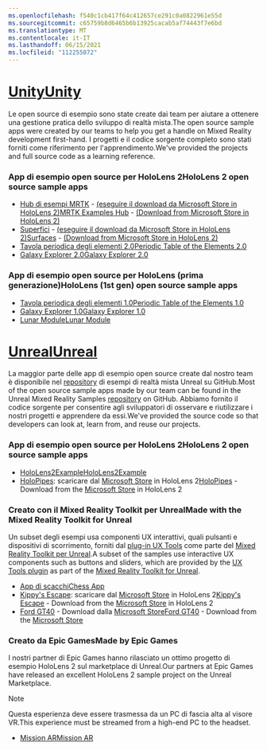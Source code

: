 ```yaml
---
ms.openlocfilehash: f540c1cb417f64c412657ce291c0a0822961e55d
ms.sourcegitcommit: c65759b8d6465b6b13925cacab5af74443f7e6bd
ms.translationtype: MT
ms.contentlocale: it-IT
ms.lasthandoff: 06/15/2021
ms.locfileid: "112255072"
---
```

# <a name="unity"></a>[<span data-ttu-id="1e373-101">Unity</span><span class="sxs-lookup"><span data-stu-id="1e373-101">Unity</span></span>](#tab/unity)

<span data-ttu-id="1e373-102">Le open source di esempio sono state create dai team per aiutare a ottenere una gestione pratica dello sviluppo di realtà mista.</span><span class="sxs-lookup"><span data-stu-id="1e373-102">The open source sample apps were created by our teams to help you get a handle on Mixed Reality development first-hand.</span></span> <span data-ttu-id="1e373-103">I progetti e il codice sorgente completo sono stati forniti come riferimento per l'apprendimento.</span><span class="sxs-lookup"><span data-stu-id="1e373-103">We've provided the projects and full source code as a learning reference.</span></span>

### <a name="hololens-2-open-source-sample-apps"></a><span data-ttu-id="1e373-104">App di esempio open source per HoloLens 2</span><span class="sxs-lookup"><span data-stu-id="1e373-104">HoloLens 2 open source sample apps</span></span>

* <span data-ttu-id="1e373-105">[Hub di esempi MRTK](/windows/mixed-reality/mrtk-unity/features/example-scenes/example-hub) - [(eseguire il download da Microsoft Store in HoloLens 2)](https://www.microsoft.com/p/mrtk-examples-hub/9mv8c39l2sj4)</span><span class="sxs-lookup"><span data-stu-id="1e373-105">[MRTK Examples Hub](/windows/mixed-reality/mrtk-unity/features/example-scenes/example-hub) - [(Download from Microsoft Store in HoloLens 2)](https://www.microsoft.com/p/mrtk-examples-hub/9mv8c39l2sj4)</span></span>
* <span data-ttu-id="1e373-106">[Superfici](../unity/sampleapp-surfaces.md) - [(eseguire il download da Microsoft Store in HoloLens 2)](https://www.microsoft.com/p/surfaces/9nvkpv3sk3x0)</span><span class="sxs-lookup"><span data-stu-id="1e373-106">[Surfaces](../unity/sampleapp-surfaces.md) - [(Download from Microsoft Store in HoloLens 2)](https://www.microsoft.com/p/surfaces/9nvkpv3sk3x0)</span></span>
* [<span data-ttu-id="1e373-107">Tavola periodica degli elementi 2.0</span><span class="sxs-lookup"><span data-stu-id="1e373-107">Periodic Table of the Elements 2.0</span></span>](https://medium.com/@dongyoonpark/bringing-the-periodic-table-of-the-elements-app-to-hololens-2-with-mrtk-v2-a6e3d8362158)
* [<span data-ttu-id="1e373-108">Galaxy Explorer 2.0</span><span class="sxs-lookup"><span data-stu-id="1e373-108">Galaxy Explorer 2.0</span></span>](../unity/galaxy-explorer-update.md)

### <a name="hololens-1st-gen-open-source-sample-apps"></a><span data-ttu-id="1e373-109">App di esempio open source per HoloLens (prima generazione)</span><span class="sxs-lookup"><span data-stu-id="1e373-109">HoloLens (1st gen) open source sample apps</span></span>

* [<span data-ttu-id="1e373-110">Tavola periodica degli elementi 1.0</span><span class="sxs-lookup"><span data-stu-id="1e373-110">Periodic Table of the Elements 1.0</span></span>](../unity/periodic-table-of-the-elements.md)
* [<span data-ttu-id="1e373-111">Galaxy Explorer 1.0</span><span class="sxs-lookup"><span data-stu-id="1e373-111">Galaxy Explorer 1.0</span></span>](../unity/galaxy-explorer.md)
* [<span data-ttu-id="1e373-112">Lunar Module</span><span class="sxs-lookup"><span data-stu-id="1e373-112">Lunar Module</span></span>](../unity/lunar-module.md)

# <a name="unreal"></a>[<span data-ttu-id="1e373-113">Unreal</span><span class="sxs-lookup"><span data-stu-id="1e373-113">Unreal</span></span>](#tab/unreal)

<span data-ttu-id="1e373-114">La maggior parte delle app di esempio open source create dal nostro team è disponibile nel [repository](https://github.com/microsoft/MixedReality-Unreal-Samples) di esempi di realtà mista Unreal su GitHub.</span><span class="sxs-lookup"><span data-stu-id="1e373-114">Most of the open source sample apps made by our team can be found in the Unreal Mixed Reality Samples [repository](https://github.com/microsoft/MixedReality-Unreal-Samples) on GitHub.</span></span> <span data-ttu-id="1e373-115">Abbiamo fornito il codice sorgente per consentire agli sviluppatori di osservare e riutilizzare i nostri progetti e apprendere da essi.</span><span class="sxs-lookup"><span data-stu-id="1e373-115">We've provided the source code so that developers can look at, learn from, and reuse our projects.</span></span>

### <a name="hololens-2-open-source-sample-apps"></a><span data-ttu-id="1e373-116">App di esempio open source per HoloLens 2</span><span class="sxs-lookup"><span data-stu-id="1e373-116">HoloLens 2 open source sample apps</span></span>

* [<span data-ttu-id="1e373-117">HoloLens2Example</span><span class="sxs-lookup"><span data-stu-id="1e373-117">HoloLens2Example</span></span>](https://github.com/microsoft/MixedReality-Unreal-Samples/tree/master/HoloLens2Example)
* <span data-ttu-id="1e373-118">[HoloPipes](https://github.com/microsoft/MixedReality-Unreal-HoloPipes): scaricare dal [Microsoft Store](https://www.microsoft.com/p/holopipes/9mszb3nnrxn9) in HoloLens 2</span><span class="sxs-lookup"><span data-stu-id="1e373-118">[HoloPipes](https://github.com/microsoft/MixedReality-Unreal-HoloPipes) - Download from the [Microsoft Store](https://www.microsoft.com/p/holopipes/9mszb3nnrxn9) in HoloLens 2</span></span>

### <a name="made-with-the-mixed-reality-toolkit-for-unreal"></a><span data-ttu-id="1e373-119">Creato con il Mixed Reality Toolkit per Unreal</span><span class="sxs-lookup"><span data-stu-id="1e373-119">Made with the Mixed Reality Toolkit for Unreal</span></span>

<span data-ttu-id="1e373-120">Un subset degli esempi usa componenti UX interattivi, quali pulsanti e dispositivi di scorrimento, forniti dal [plug-in UX Tools](https://aka.ms/uxt-unreal) come parte del [Mixed Reality Toolkit per Unreal](https://aka.ms/mrtk-unreal).</span><span class="sxs-lookup"><span data-stu-id="1e373-120">A subset of the samples use interactive UX components such as buttons and sliders, which are provided by the [UX Tools plugin](https://aka.ms/uxt-unreal) as part of the [Mixed Reality Toolkit for Unreal](https://aka.ms/mrtk-unreal).</span></span>

* [<span data-ttu-id="1e373-121">App di scacchi</span><span class="sxs-lookup"><span data-stu-id="1e373-121">Chess App</span></span>](https://github.com/microsoft/MixedReality-Unreal-Samples/tree/master/ChessApp)
* <span data-ttu-id="1e373-122">[Kippy's Escape](../unreal/unreal-kippys-escape.md): scaricare dal [Microsoft Store](https://www.microsoft.com/p/kippys-escape/9nbd7gl86vkd) in HoloLens 2</span><span class="sxs-lookup"><span data-stu-id="1e373-122">[Kippy's Escape](../unreal/unreal-kippys-escape.md) - Download from the [Microsoft Store](https://www.microsoft.com/p/kippys-escape/9nbd7gl86vkd) in HoloLens 2</span></span>
* <span data-ttu-id="1e373-123">[Ford GT40](../unreal/unreal-ford-gt40.md) - Download dalla [Microsoft Store](https://www.microsoft.com/p/ford-gt40/9p4vllktfvfp)</span><span class="sxs-lookup"><span data-stu-id="1e373-123">[Ford GT40](../unreal/unreal-ford-gt40.md) - Download from the [Microsoft Store](https://www.microsoft.com/p/ford-gt40/9p4vllktfvfp)</span></span>

### <a name="made-by-epic-games"></a><span data-ttu-id="1e373-124">Creato da Epic Games</span><span class="sxs-lookup"><span data-stu-id="1e373-124">Made by Epic Games</span></span>

<span data-ttu-id="1e373-125">I nostri partner di Epic Games hanno rilasciato un ottimo progetto di esempio HoloLens 2 sul marketplace di Unreal.</span><span class="sxs-lookup"><span data-stu-id="1e373-125">Our partners at Epic Games have released an excellent HoloLens 2 sample project on the Unreal Marketplace.</span></span>

> [!NOTE]
> <span data-ttu-id="1e373-126">Questa esperienza deve essere trasmessa da un PC di fascia alta al visore VR.</span><span class="sxs-lookup"><span data-stu-id="1e373-126">This experience must be streamed from a high-end PC to the headset.</span></span>

* [<span data-ttu-id="1e373-127">Mission AR</span><span class="sxs-lookup"><span data-stu-id="1e373-127">Mission AR</span></span>](https://docs.unrealengine.com/Resources/Showcases/MissionAR/index.html)
